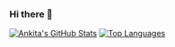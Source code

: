 ### Hi there 👋

[![Ankita's GitHub Stats](https://github-readme-stats.vercel.app/api?username=ankitagupta820&show_icons=true&custom_title=Github%20Stats&hide=issues&line_height=29)](https://github.com/anuraghazra/github-readme-stats)
[![Top Languages](https://github-readme-stats.vercel.app/api/top-langs/?username=ankitagupta820&langs_count=8&layout=compact&custom_title=Top%20Languages&count_private=true&card_width=250)](https://github.com/anuraghazra/github-readme-stats)



<!--
**ankitagupta820/ankitagupta820** is a ✨ _special_ ✨ repository because its `README.md` (this file) appears on your GitHub profile.

Here are some ideas to get you started:

- 🔭 I’m currently working on ...
- 🌱 I’m currently learning ...
- 👯 I’m looking to collaborate on ...
- 🤔 I’m looking for help with ...
- 💬 Ask me about ...
- 📫 How to reach me: ...
- 😄 Pronouns: ...
- ⚡ Fun fact: ...
-->
